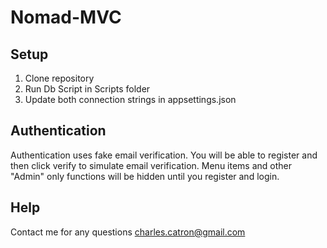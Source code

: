 # Nomad-MVC

## Setup
1. Clone repository
1. Run Db Script in Scripts folder
1. Update both connection strings in appsettings.json

## Authentication
Authentication uses fake email verification. You will be able to register and then click verify to simulate email verification. 
Menu items and other "Admin" only functions will be hidden until you register and login.

## Help
Contact me for any questions charles.catron@gmail.com
